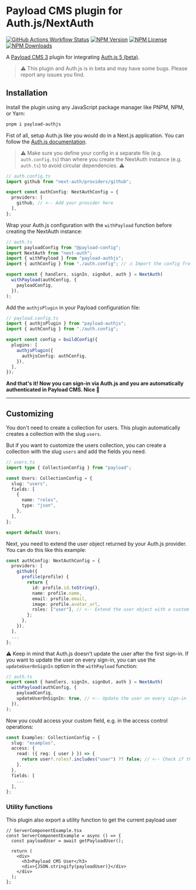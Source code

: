 # Payload CMS plugin for Auth.js/NextAuth

<a href="https://github.com/CrawlerCode/payload-authjs/actions/workflows/ci.yml"><img alt="GitHub Actions Workflow Status" src="https://img.shields.io/github/actions/workflow/status/CrawlerCode/payload-authjs/ci.yml?style=flat-square&logo=github"></a>
<a href="https://www.npmjs.com/package/payload-authjs"><img alt="NPM Version" src="https://img.shields.io/npm/v/payload-authjs?style=flat-square"></a>
<a href="https://github.com/CrawlerCode/payload-authjs/blob/main/LICENSE"><img alt="NPM License" src="https://img.shields.io/npm/l/payload-authjs?style=flat-square"></a>
<a href="https://www.npmjs.com/package/payload-authjs"><img alt="NPM Downloads" src="https://img.shields.io/npm/dm/payload-authjs?style=flat-square"></a>

A [Payload CMS 3](https://payloadcms.com) plugin for integrating [Auth.js 5 (beta)](https://authjs.dev).

> ⚠ This plugin and Auth.js is in beta and may have some bugs. Please report any issues you find.

## Installation

Install the plugin using any JavaScript package manager like PNPM, NPM, or Yarn:

```bash
pnpm i payload-authjs
```

Fist of all, setup Auth.js like you would do in a Next.js application. You can follow the [Auth.js documentation](https://authjs.dev/getting-started/installation?framework=Next.js).

> ⚠ Make sure you define your config in a separate file (e.g. `auth.config.ts`) than where you create the NextAuth instance (e.g. `auth.ts`) to avoid circular dependencies. ⚠

```ts
// auth.config.ts
import github from "next-auth/providers/github";

export const authConfig: NextAuthConfig = {
  providers: [
    github, // <-- Add your provider here
  ],
};
```

Wrap your Auth.js configuration with the `withPayload` function before creating the NextAuth instance:

```ts
// auth.ts
import payloadConfig from "@payload-config";
import NextAuth from "next-auth";
import { withPayload } from "payload-authjs";
import { authConfig } from "./auth.config"; // ⚠ Import the config from a separate file

export const { handlers, signIn, signOut, auth } = NextAuth(
  withPayload(authConfig, {
    payloadConfig,
  }),
);
```

Add the `authjsPlugin` in your Payload configuration file:

```ts
// payload.config.ts
import { authjsPlugin } from "payload-authjs";
import { authConfig } from "./auth.config";

export const config = buildConfig({
  plugins: [
    authjsPlugin({
      authjsConfig: authConfig,
    }),
  ],
});
```

**And that's it! Now you can sign-in via Auth.js and you are automatically authenticated in Payload CMS. Nice 🎉**

---

## Customizing

You don't need to create a collection for users. This plugin automatically creates a collection with the slug `users`.

But if you want to customize the users collection, you can create a collection with the slug `users` and add the fields you need.

```ts
// users.ts
import type { CollectionConfig } from "payload";

const Users: CollectionConfig = {
  slug: "users",
  fields: [
    {
      name: "roles",
      type: "json",
    },
  ],
};

export default Users;
```

Next, you need to extend the user object returned by your Auth.js provider. You can do this like this example:

```ts
const authConfig: NextAuthConfig = {
  providers: [
    github({
      profile(profile) {
        return {
          id: profile.id.toString(),
          name: profile.name,
          email: profile.email,
          image: profile.avatar_url,
          roles: ["user"], // <-- Extend the user object with a custom field
        };
      },
    }),
  ],
  ...
};
```

⚠ Keep in mind that Auth.js doesn't update the user after the first sign-in. If you want to update the user on every sign-in, you can use the `updateUserOnSignIn` option in the `withPayload` function:

```ts
// auth.ts
export const { handlers, signIn, signOut, auth } = NextAuth(
  withPayload(authConfig, {
    payloadConfig,
    updateUserOnSignIn: true, // <-- Update the user on every sign-in
  }),
);
```

Now you could access your custom field, e.g. in the access control operations:

```ts
const Examples: CollectionConfig = {
  slug: "examples",
  access: {
    read: ({ req: { user } }) => {
      return user?.roles?.includes("user") ?? false; // <-- Check if the user has the role "user"
    },
  },
  fields: [
    ...
  ],
};
```

### Utility functions

This plugin also export a utility function to get the current payload user

```tsx
// ServerComponentExample.tsx
const ServerComponentExample = async () => {
  const payloadUser = await getPayloadUser();

  return (
    <div>
      <h3>Payload CMS User</h3>
      <div>{JSON.stringify(payloadUser)}</div>
    </div>
  );
};
```
